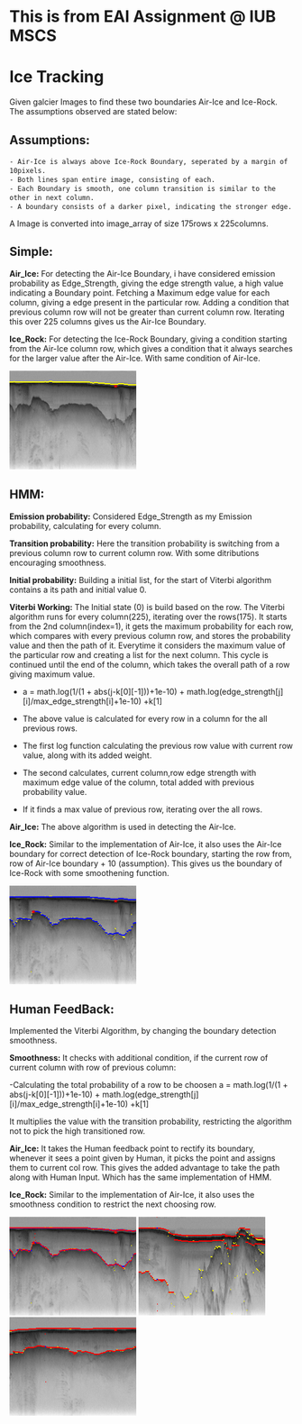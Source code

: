# This is from EAI Assignment @ IUB MSCS

# Ice Tracking

Given galcier Images to find these two boundaries Air-Ice and Ice-Rock. The assumptions observed are stated below:

## Assumptions:
    - Air-Ice is always above Ice-Rock Boundary, seperated by a margin of 10pixels.
    - Both lines span entire image, consisting of each.
    - Each Boundary is smooth, one column transition is similar to the other in next column.
    - A boundary consists of a darker pixel, indicating the stronger edge.
A Image is converted into image_array of size 175rows x 225columns.
## Simple:

**Air_Ice:** For detecting the Air-Ice Boundary, i have considered emission probability as Edge_Strength, giving the edge strength value, a high value indicating a Boundary point. Fetching a Maximum edge value for each column, giving a edge present in the particular row. Adding a condition that previous column row will not be greater than current column row. Iterating this over 225 columns gives us the Air-Ice Boundary.

**Ice_Rock:** For detecting the Ice-Rock Boundary, giving a condition starting from the Air-Ice column row, which gives a condition that it always searches for the larger value after the Air-Ice. With same condition of Air-Ice.

![Image for Simple 30](https://github.com/Harshav0423/Horizon-Detection/blob/master/Images/Simple_air_ice_output.png)

## HMM:

**Emission probability:** Considered Edge_Strength as my Emission probability, calculating for every column.

**Transition probability:** Here the transition probability is switching from a previous column row to current column row. With some ditributions encouraging smoothness.

**Initial probability:** Building a initial list, for the start of Viterbi algorithm contains a its path and initial value 0.

**Viterbi Working:** The Initial state (0) is build based on the row. The Viterbi algorithm runs for every column(225), iterating over the rows(175). It starts from the 2nd column(index=1), it gets the maximum probability for each row, which compares with every previous column row, and stores the probability value and then the path of it. Everytime it considers the maximum value of the particular row and creating a list for the next column.
This cycle is continued until the end of the column, which takes the overall path of a row giving maximum value.

 - a = math.log(1/(1 + abs(j-k[0][-1]))+1e-10) + math.log(edge_strength[j][i]/max_edge_strength[i]+1e-10) +k[1]

 - The above value is calculated for every row in a column for the all previous rows.
 - The first log function calculating the previous row value with current row value, along with its added weight.
 - The second calculates, current column,row edge strength with maximum edge value of the column, total added with previous probability value.
 - If it finds a max value of previous row, iterating over the all rows.

**Air_Ice:** The above algorithm is used in detecting the Air-Ice.

**Ice_Rock:** Similar to the implementation of Air-Ice, it also uses the Air-Ice boundary for correct detection of Ice-Rock boundary, starting the row from, row of Air-Ice boundary + 10 (assumption). This gives us the boundary of Ice-Rock with some smoothening function.

![Image for HMM 30](https://github.com/Harshav0423/Horizon-Detection/blob/master/Images/HMM_ice_rock_output.png)

## Human FeedBack:

Implemented the Viterbi Algorithm, by changing the boundary detection smoothness. 


**Smoothness:** It checks with additional condition, if the current row of current column with row of previous column:
 
 -Calculating the total probability of a row to be choosen
  a = math.log(1/(1 + abs(j-k[0][-1]))+1e-10) + math.log(edge_strength[j][i]/max_edge_strength[i]+1e-10) +k[1]

It multiplies the value with the transition probability, restricting the algorithm not to pick the high transitioned row.

**Air_Ice:** It takes the Human feedback point to rectify its boundary, whenever it sees a point given by Human, it picks the point and assigns them to current col row. This gives the added advantage to take the path along with Human Input. Which has the same implementation of HMM.

**Ice_Rock:** Similar to the implementation of Air-Ice, it also uses the smoothness condition to restrict the next choosing row.

![Image for Human Feedback 30](https://github.com/Harshav0423/Horizon-Detection/blob/master/Images/FB_ice_rock_output_30.png)
![Image for Human Feedback 23](https://github.com/Harshav0423/Horizon-Detection/blob/master/Images/ice_rock_output_23.png)
![Image for Human Feedback 31](https://github.com/Harshav0423/Horizon-Detection/blob/master/Images/ice_rock_output_31.png)
